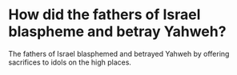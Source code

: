 # How did the fathers of Israel blaspheme and betray Yahweh?

The fathers of Israel blasphemed and betrayed Yahweh by offering sacrifices to idols on the high places.
